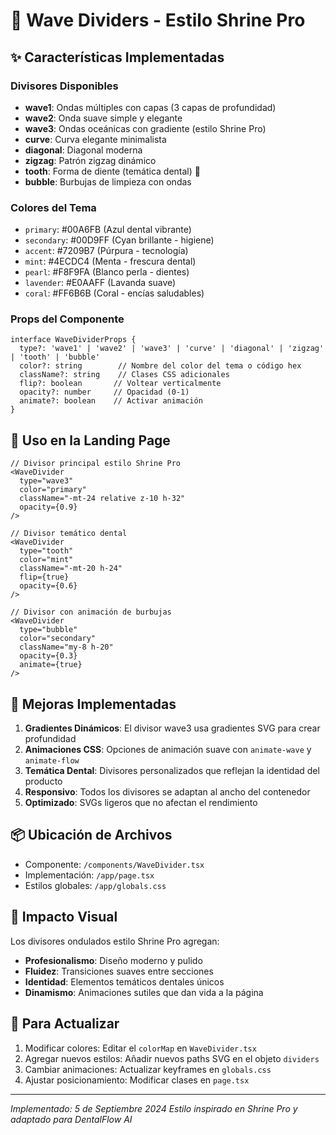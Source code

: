 # 🌊 Wave Dividers - Estilo Shrine Pro

## ✨ Características Implementadas

### Divisores Disponibles
- **wave1**: Ondas múltiples con capas (3 capas de profundidad)
- **wave2**: Onda suave simple y elegante
- **wave3**: Ondas oceánicas con gradiente (estilo Shrine Pro)
- **curve**: Curva elegante minimalista
- **diagonal**: Diagonal moderna
- **zigzag**: Patrón zigzag dinámico
- **tooth**: Forma de diente (temática dental) 🦷
- **bubble**: Burbujas de limpieza con ondas

### Colores del Tema
- `primary`: #00A6FB (Azul dental vibrante)
- `secondary`: #00D9FF (Cyan brillante - higiene)
- `accent`: #7209B7 (Púrpura - tecnología)
- `mint`: #4ECDC4 (Menta - frescura dental)
- `pearl`: #F8F9FA (Blanco perla - dientes)
- `lavender`: #E0AAFF (Lavanda suave)
- `coral`: #FF6B6B (Coral - encías saludables)

### Props del Componente
```tsx
interface WaveDividerProps {
  type?: 'wave1' | 'wave2' | 'wave3' | 'curve' | 'diagonal' | 'zigzag' | 'tooth' | 'bubble'
  color?: string        // Nombre del color del tema o código hex
  className?: string    // Clases CSS adicionales
  flip?: boolean       // Voltear verticalmente
  opacity?: number     // Opacidad (0-1)
  animate?: boolean    // Activar animación
}
```

## 🎨 Uso en la Landing Page

```tsx
// Divisor principal estilo Shrine Pro
<WaveDivider 
  type="wave3" 
  color="primary" 
  className="-mt-24 relative z-10 h-32"
  opacity={0.9}
/>

// Divisor temático dental
<WaveDivider 
  type="tooth" 
  color="mint" 
  className="-mt-20 h-24"
  flip={true}
  opacity={0.6}
/>

// Divisor con animación de burbujas
<WaveDivider 
  type="bubble" 
  color="secondary" 
  className="my-8 h-20"
  opacity={0.3}
  animate={true}
/>
```

## 🚀 Mejoras Implementadas

1. **Gradientes Dinámicos**: El divisor wave3 usa gradientes SVG para crear profundidad
2. **Animaciones CSS**: Opciones de animación suave con `animate-wave` y `animate-flow`
3. **Temática Dental**: Divisores personalizados que reflejan la identidad del producto
4. **Responsivo**: Todos los divisores se adaptan al ancho del contenedor
5. **Optimizado**: SVGs ligeros que no afectan el rendimiento

## 📦 Ubicación de Archivos

- Componente: `/components/WaveDivider.tsx`
- Implementación: `/app/page.tsx`
- Estilos globales: `/app/globals.css`

## 🎯 Impacto Visual

Los divisores ondulados estilo Shrine Pro agregan:
- **Profesionalismo**: Diseño moderno y pulido
- **Fluidez**: Transiciones suaves entre secciones
- **Identidad**: Elementos temáticos dentales únicos
- **Dinamismo**: Animaciones sutiles que dan vida a la página

## 🔄 Para Actualizar

1. Modificar colores: Editar el `colorMap` en `WaveDivider.tsx`
2. Agregar nuevos estilos: Añadir nuevos paths SVG en el objeto `dividers`
3. Cambiar animaciones: Actualizar keyframes en `globals.css`
4. Ajustar posicionamiento: Modificar clases en `page.tsx`

---
*Implementado: 5 de Septiembre 2024*
*Estilo inspirado en Shrine Pro y adaptado para DentalFlow AI*
